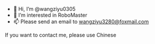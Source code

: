 - 👋 Hi, I’m @wangziyu0305
- 👀 I’m interested in RoboMaster
- 📫 Please send an email to wangziyu3280@foxmail.com

If you want to contact me, please use Chinese

<!---
wangziyu01/wangziyu0305 is a ✨ special ✨ repository because its `README.md` (this file) appears on your GitHub profile.
You can click the Preview link to take a look at your changes.
--->
